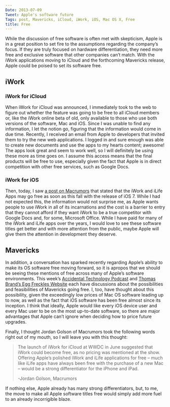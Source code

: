 ```yaml
---
Date: 2013-07-09
Tweet: Apple's software future
Tags: post, Mavericks, iCloud, iWork, iOS, Mac OS X, Free
title: Free
---
```


While the discussion of free software is often met with skepticism, Apple is in a great position to set fire to the assumptions regarding the company’s focus. If they are truly focused on hardware differentiation, they need more free and exclusive software that other companies can’t match. With the iWork applications moving to iCloud and the forthcoming Mavericks release, Apple could be poised to set its software free.

<h2 id="iwork">iWork</h2>

<h3 id="iworkforicloud">iWork for iCloud</h3>

When iWork for iCloud was announced, I immediately took to the web to figure out whether the feature was going to be free to all iCloud members or, like the iWork online beta of old, only available to those who use both versions of the software, Mac and iOS. Since I was unable to find any information, I let the notion go, figuring that the information would come in due time. Recently, I received an email from Apple to developers that invited them to try the new web applications. I logged in and sure enough was able to create new documents and use the apps to my hearts content; awesome! The apps look great and seem to work well, so I will definitely be using these more as time goes on. I assume this access means that the final products will be free to use, especially given the fact that Apple is in direct competition with other free services, such as Google Docs.

<h3 id="iworkforios">iWork for iOS</h3>

Then, today, I saw <a href="http://www.macrumors.com/2013/07/09/ios-7-beta-suggests-iwork-ilife-ios-apps-may-soon-be-free/" title="iWork, iLife Apps May Be Free Soon">a post on Macrumors</a> that stated that the iWork and iLife Apps may go free as soon as this fall with the release of iOS 7. While I had not expected this, the information would not surprise me, as Apple wants people to use iWork in all of its incarnations and the cost is a barrier to entry that they cannot afford if they want iWork to be a true competitor with Google Docs and, for some, Microsoft Office. While I have paid for many of the iWork and iLife apps over the years, I would love to see these software titles get better and with more attention from the public, maybe Apple will give them the attention in development they deserve.

<h2 id="mavericks">Mavericks</h2>

In addition, a conversation has sparked recently regarding Apple’s ability to make its OS software free moving forward, so it is apropos that we should be seeing these mentions of free across many of Apple’s software environments. This week’s <a href="http://atp.fm/episodes/20-a-box-and-a-strap" title="20: A Box and a Strap - ATP">Accidental Technology Podcast</a> and <a href="http://eggfreckles.net/notes/free-mavericks/" title="Free Mavericks - Egg Freckles">Thomas Brand’s Egg Freckles Website</a> each have discussions about the possibilities and feasibilities of Mavericks going free. I, too, have thought about this possibility, given the exceedingly low prices of Mac OS software leading up to now, as well as the fact that iOS software has been free almost since its inception. I think that ideally, Apple would like every iOS device user and every Mac user to be on the most up-to-date software, so there are major advantages that Apple can’t ignore when deciding how to price future upgrades.

Finally, I thought Jordan Golson of Macrumors took the following words right out of my mouth, so I will leave you with this thought:

<blockquote>
The launch of iWork for iCloud at WWDC in June suggested that iWork could become free, as no pricing was mentioned at the show. Offering Apple’s polished iWork and iLife applications for free – much like iLife apps have always been free with the purchase of a new Mac – would be a strong differentiator for the iPhone and iPad.

-Jordan Golson, Macrumors
</blockquote>

If nothing else, Apple already has many strong differentiators, but, to me, the move to make all Apple software titles free would simply add more fuel to an already incorrigible blaze.